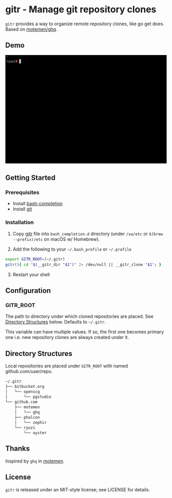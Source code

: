 gitr - Manage git repository clones
===================================

`gitr` provides a way to organize remote repository clones, like go get does.
Based on [motemen/ghq](https://github.com/motemen/ghq).


Demo
----

![Demo](https://raw.githubusercontent.com/ryuzi/gitr/master/demo.gif)


Getting Started
---------------

### Prerequisites

- Install [bash-completion](https://bash-completion.alioth.debian.org/)
- Install [git](https://git-scm.com/)

### Installation

1. Copy [gitr](https://raw.githubusercontent.com/ryuzi/gitr/master/gitr) file
into `bash_completion.d` directory (under `/sw/etc` or `$(brew --prefix)/etc` on macOS w/ Homebrew).

2. Add the following to your `~/.bash_profile` or `~/.profile`
 ```sh
 export GITR_ROOT=(~/.gitr)
 gitr(){ cd "$(__gitr_dir "$1")" 2> /dev/null || __gitr_clone "$1"; }
 ```

3. Restart your shell


Configuration
-------------

### GITR_ROOT

The path to directory under which cloned repositories are placed.
See [Directory Structures](#directory-structures) below.
Defaults to `~/.gitr`.

This variable can have multiple values.
If so, the first one becomes primary one i.e. new repository clones are always created under it.


Directory Structures
--------------------

Local repositories are placed under `GITR_ROOT` with named github.com/user/repo.

```
~/.gitr
├── bitbucket.org
│   └── openscg
│       └── pgstudio
└── github.com
    ├── motemen
    │   └── ghq
    ├── phalcon
    │   └── zephir
    └── ryuzi
        └── oyster
```


Thanks
------

Inspired by `ghq` in [motemen](https://github.com/motemen).


License
-------

`gitr` is released under an MIT-style license; see LICENSE for details.
